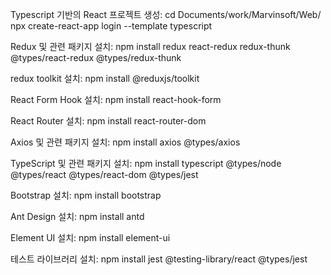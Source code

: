 Typescript 기반의 React 프로젝트 생성:
cd Documents/work/Marvinsoft/Web/
npx create-react-app login --template typescript


Redux 및 관련 패키지 설치:
npm install redux react-redux redux-thunk @types/react-redux @types/redux-thunk

redux toolkit 설치:
npm install @reduxjs/toolkit


React Form Hook 설치:
npm install react-hook-form  

React Router 설치:
npm install react-router-dom


Axios 및 관련 패키지 설치:
npm install axios @types/axios


TypeScript 및 관련 패키지 설치:
npm install typescript @types/node @types/react @types/react-dom @types/jest


Bootstrap 설치:
npm install bootstrap


Ant Design 설치:
npm install antd


Element UI 설치:
npm install element-ui


테스트 라이브러리 설치:
npm install jest @testing-library/react @types/jest